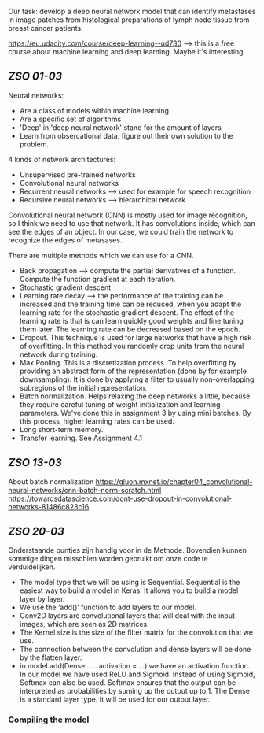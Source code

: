 Our task: develop a deep neural network model that can identify metastases in image patches from histological preparations of lymph node tissue from breast cancer patients.

https://eu.udacity.com/course/deep-learning--ud730 --> this is a free course about machine learning and deep learning. Maybe it's interesting.

## _ZSO 01-03_

Neural networks:
- Are a class of models within machine learning
- Are a specific set of algorithms
- 'Deep' in 'deep neural network' stand for the amount of layers
- Learn from obsercational data, figure out their own solution to the problem. 

4 kinds of network architectures:
- Unsupervised pre-trained networks
- Convolutional neural networks
- Recurrent neural networks --> used for example for speech recognition
- Recursive neural networks --> hierarchical network

Convolutional neural network (CNN) is mostly used for image recognition, so I think we need to use that network.
It has convolutions inside, which can see the edges of an object. In our case, we could train the network to recognize the edges of metasases.

There are multiple methods which we can use for a CNN.
- Back propagation --> compute the partial derivatives of a function. Compute the function gradient at each iteration.
- Stochastic gradient descent
- Learning rate decay --> the performance of the training can be increased and the training time can be reduced, when you adapt the learning rate for the stochastic gradient descent. The effect of the learning rate is that is can learn quickly good weights and fine tuning them later. The learning rate can be decreased based on the epoch. 
- Dropout. This technique is used for large networks that have a high risk of overfitting. In this method you randomly drop units from the neural network during training.
- Max Pooling. This is a discretization process. To help overfitting by providing an abstract form of the representation (done by for example downsampling). It is done by applying a filter to usually non-overlapping subregions of the initial representation.
- Batch normalization. Helps relaxing the deep networks a little, because they require careful tuning of weight initialization and learning parameters. We've done this in assignment 3 by using mini batches. By this process, higher learning rates can be used.
- Long short-term memory.
- Transfer learning. See Assignment 4.1

## _ZSO 13-03_

About batch normalization
https://gluon.mxnet.io/chapter04_convolutional-neural-networks/cnn-batch-norm-scratch.html 
https://towardsdatascience.com/dont-use-dropout-in-convolutional-networks-81486c823c16

## _ZSO 20-03_

Onderstaande puntjes zijn handig voor in de Methode. Bovendien kunnen sommige dingen misschien worden gebruikt om onze code te verduidelijken. 
* The model type that we will be using is Sequential. Sequential is the easiest way to build a model in Keras. It allows you to build a model layer by layer.
* We use the ‘add()’ function to add layers to our model.
* Conv2D layers are convolutional layers that will deal with the input images, which are seen as 2D matrices.
* The Kernel size is the size of the filter matrix for the convolution that we use.
* The connection between the convolution and dense layers will be done by the flatten layer.
* in model.add(Dense ..... activation = ...) we have an activation function. In our model we have used ReLU and Sigmoid. Instead of using Sigmoid, Softmax can also be used. Softmax ensures that the output can be interpreted as probabilities by suming up the output up to 1. The Dense is a standard layer type. It will be used for our output layer.

### Compiling the model
